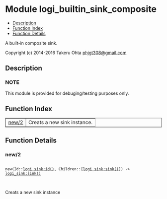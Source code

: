 

# Module logi_builtin_sink_composite #
* [Description](#description)
* [Function Index](#index)
* [Function Details](#functions)

A built-in composite sink.

Copyright (c) 2014-2016 Takeru Ohta <phjgt308@gmail.com>

<a name="description"></a>

## Description ##


### <a name="NOTE">NOTE</a> ###

This module is provided for debuging/testing purposes only.
<a name="index"></a>

## Function Index ##


<table width="100%" border="1" cellspacing="0" cellpadding="2" summary="function index"><tr><td valign="top"><a href="#new-2">new/2</a></td><td>Creats a new sink instance.</td></tr></table>


<a name="functions"></a>

## Function Details ##

<a name="new-2"></a>

### new/2 ###

<pre><code>
new(Id::<a href="logi_sink.md#type-id">logi_sink:id()</a>, Children::[<a href="logi_sink.md#type-sink">logi_sink:sink()</a>]) -&gt; <a href="logi_sink.md#type-sink">logi_sink:sink()</a>
</code></pre>
<br />

Creats a new sink instance

